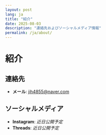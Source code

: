 ```yaml
---
layout: post
lang: ja
title: "紹介"
date: 2025-08-03
description: "連絡先およびソーシャルメディア情報"
permalink: /ja/about/
---
```


# 紹介

## 連絡先
- **メール**: jih4855@naver.com

## ソーシャルメディア
- **Instagram**: *近日公開予定*
- **Threads**: *近日公開予定*
